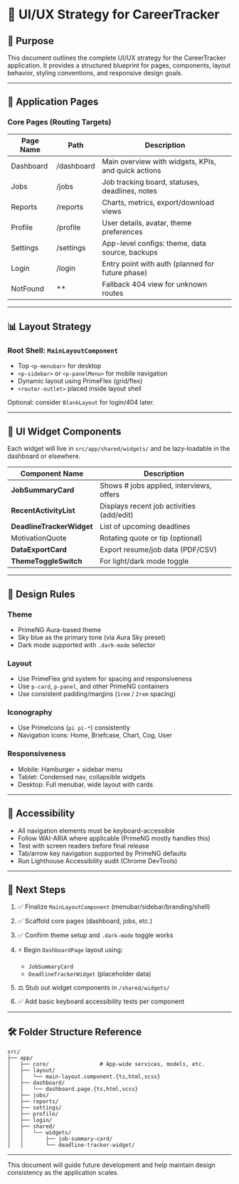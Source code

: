 # 📘 UI/UX Strategy for CareerTracker

## 🎯 Purpose

This document outlines the complete UI/UX strategy for the CareerTracker application. It provides a structured blueprint for pages, components, layout behavior, styling conventions, and responsive design goals.

---

## 📄 Application Pages

### Core Pages (Routing Targets)

| Page Name | Path       | Description                                         |
| --------- | ---------- | --------------------------------------------------- |
| Dashboard | /dashboard | Main overview with widgets, KPIs, and quick actions |
| Jobs      | /jobs      | Job tracking board, statuses, deadlines, notes      |
| Reports   | /reports   | Charts, metrics, export/download views              |
| Profile   | /profile   | User details, avatar, theme preferences             |
| Settings  | /settings  | App-level configs: theme, data source, backups      |
| Login     | /login     | Entry point with auth (planned for future phase)    |
| NotFound  | \*\*       | Fallback 404 view for unknown routes                |

---

## 📊 Layout Strategy

### Root Shell: `MainLayoutComponent`

* Top `<p-menubar>` for desktop
* `<p-sidebar>` or `<p-panelMenu>` for mobile navigation
* Dynamic layout using PrimeFlex (grid/flex)
* `<router-outlet>` placed inside layout shell

Optional: consider `BlankLayout` for login/404 later.

---

## 🧱 UI Widget Components

Each widget will live in `src/app/shared/widgets/` and be lazy-loadable in the dashboard or elsewhere.

| Component Name            | Description                               |
| ------------------------- | ----------------------------------------- |
| **JobSummaryCard**        | Shows # jobs applied, interviews, offers  |
| **RecentActivityList**    | Displays recent job activities (add/edit) |
| **DeadlineTrackerWidget** | List of upcoming deadlines                |
| MotivationQuote           | Rotating quote or tip (optional)          |
| **DataExportCard**        | Export resume/job data (PDF/CSV)          |
| **ThemeToggleSwitch**     | For light/dark mode toggle                |

---

## 🎨 Design Rules

### Theme

* PrimeNG Aura-based theme
* Sky blue as the primary tone (via Aura Sky preset)
* Dark mode supported with `.dark-mode` selector

### Layout

* Use PrimeFlex grid system for spacing and responsiveness
* Use `p-card`, `p-panel`, and other PrimeNG containers
* Use consistent padding/margins (`1rem` / `2rem` spacing)

### Iconography

* Use PrimeIcons (`pi pi-*`) consistently
* Navigation icons: Home, Briefcase, Chart, Cog, User

### Responsiveness

* Mobile: Hamburger + sidebar menu
* Tablet: Condensed nav, collapsible widgets
* Desktop: Full menubar, wide layout with cards

---

## 🌟 Accessibility

* All navigation elements must be keyboard-accessible
* Follow WAI-ARIA where applicable (PrimeNG mostly handles this)
* Test with screen readers before final release
* Tab/arrow key navigation supported by PrimeNG defaults
* Run Lighthouse Accessibility audit (Chrome DevTools)

---

## 📌 Next Steps

1. ✅ Finalize `MainLayoutComponent` (menubar/sidebar/branding/shell)
2. ✅ Scaffold core pages (dashboard, jobs, etc.)
3. ✅ Confirm theme setup and `.dark-mode` toggle works
4. ⚡ Begin `DashboardPage` layout using:

    * `JobSummaryCard`
    * `DeadlineTrackerWidget` (placeholder data)
5. ⚖️ Stub out widget components in `/shared/widgets/`
6. ✅ Add basic keyboard accessibility tests per component

---

## 🛠️ Folder Structure Reference

```plaintext
src/
├── app/
│   ├── core/                # App-wide services, models, etc.
│   ├── layout/
│   │   └── main-layout.component.{ts,html,scss}
│   ├── dashboard/
│   │   └── dashboard.page.{ts,html,scss}
│   ├── jobs/
│   ├── reports/
│   ├── settings/
│   ├── profile/
│   ├── login/
│   ├── shared/
│   │   └── widgets/
│   │       ├── job-summary-card/
│   │       └── deadline-tracker-widget/
```

---

This document will guide future development and help maintain design consistency as the application scales.
